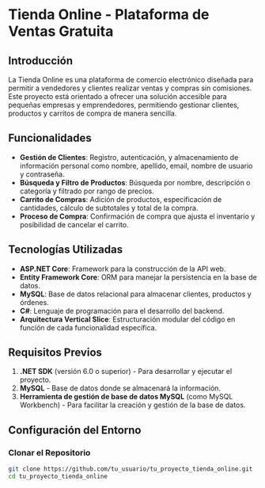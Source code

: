 # Tienda Online - Plataforma de Ventas Gratuita

## Introducción

La Tienda Online es una plataforma de comercio electrónico diseñada para permitir a vendedores y clientes realizar ventas y compras sin comisiones. Este proyecto está orientado a ofrecer una solución accesible para pequeñas empresas y emprendedores, permitiendo gestionar clientes, productos y carritos de compra de manera sencilla.

## Funcionalidades

- **Gestión de Clientes**: Registro, autenticación, y almacenamiento de información personal como nombre, apellido, email, nombre de usuario y contraseña.
- **Búsqueda y Filtro de Productos**: Búsqueda por nombre, descripción o categoría y filtrado por rango de precios.
- **Carrito de Compras**: Adición de productos, especificación de cantidades, cálculo de subtotales y total de la compra.
- **Proceso de Compra**: Confirmación de compra que ajusta el inventario y posibilidad de cancelar el carrito.

## Tecnologías Utilizadas

- **ASP.NET Core**: Framework para la construcción de la API web.
- **Entity Framework Core**: ORM para manejar la persistencia en la base de datos.
- **MySQL**: Base de datos relacional para almacenar clientes, productos y órdenes.
- **C#**: Lenguaje de programación para el desarrollo del backend.
- **Arquitectura Vertical Slice**: Estructuración modular del código en función de cada funcionalidad específica.

## Requisitos Previos

1. **.NET SDK** (versión 6.0 o superior) - Para desarrollar y ejecutar el proyecto.
2. **MySQL** - Base de datos donde se almacenará la información.
3. **Herramienta de gestión de base de datos MySQL** (como MySQL Workbench) - Para facilitar la creación y gestión de la base de datos.

## Configuración del Entorno

### Clonar el Repositorio

```bash
git clone https://github.com/tu_usuario/tu_proyecto_tienda_online.git
cd tu_proyecto_tienda_online

